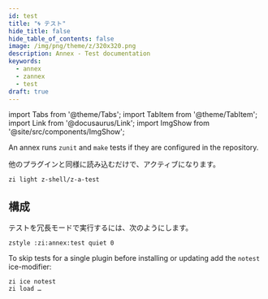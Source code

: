 ```yaml
---
id: test
title: "🌀 テスト"
hide_title: false
hide_table_of_contents: false
image: /img/png/theme/z/320x320.png
description: Annex - Test documentation
keywords:
  - annex
  - zannex
  - test
draft: true
---
```


<!-- @format -->

import Tabs from '@theme/Tabs'; import TabItem from '@theme/TabItem'; import Link from '@docusaurus/Link'; import ImgShow from '@site/src/components/ImgShow';

An annex runs `zunit` and `make` tests if they are configured in the repository.

<ImgShow width={1000} height={900} img="https://user-images.githubusercontent.com/59910950/162143845-c44ead50-b21a-46c0-8372-18325eb1f33a.gif" alt="Annex - z-a-test preview" />

他のプラグインと同様に読み込むだけで、アクティブになります。

```shell
zi light z-shell/z-a-test
```

## 構成

テストを冗長モードで実行するには、次のようにします。

```shell
zstyle :zi:annex:test quiet 0
```

To skip tests for a single plugin before installing or updating add the `notest` ice-modifier:

```shell showLineNumbers
zi ice notest
zi load …
```
